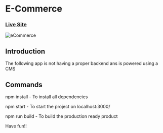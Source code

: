 # E-Commerce
### [Live Site](https://ecomm-website-cms-beta.netlify.app/)

![eCommerce](https://www.google.co.in/url?sa=i&url=https%3A%2F%2Fwww.pinterest.com%2Fpin%2F450641506454302518%2F&psig=AOvVaw2XPhNQT5sWLCfKFmfXmPa-&ust=1610516252460000&source=images&cd=vfe&ved=0CAIQjRxqFwoTCMCcluLWle4CFQAAAAAdAAAAABAP)

## Introduction
The following app is not having a proper backend ans is powered using a CMS 

## Commands

npm install - To install all dependencies

npm start - To start the project on localhost:3000/

npm run build - To build the production ready product

Have fun!!
